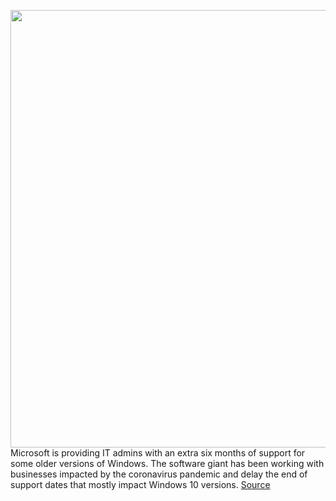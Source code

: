 <img src='https://cdn.vox-cdn.com/thumbor/alEMYHMjuMsdimfeMdOs65O3BCc=/0x0:2040x1361/1200x800/filters:focal(857x518:1183x844)/cdn.vox-cdn.com/uploads/chorus_image/image/66651742/mswindows2_2040.0.0.jpg' width='700px' /><br/>
Microsoft is providing IT admins with an extra six months of support for some older versions of Windows. The software giant has been working with businesses impacted by the coronavirus pandemic and delay the end of support dates that mostly impact Windows 10 versions.
<a href='https://www.theverge.com/2020/4/14/21220938/microsoft-windows-10-end-of-support-delay-coronavirus'> Source <a/>